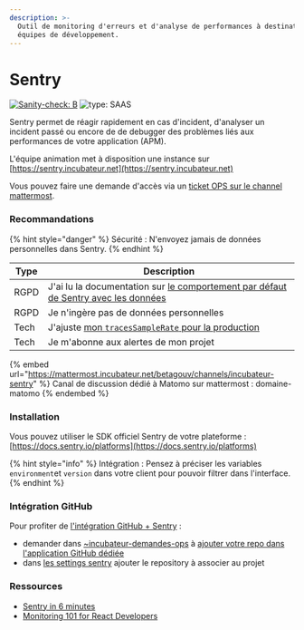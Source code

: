 ```yaml
---
description: >-
  Outil de monitoring d'erreurs et d'analyse de performances à destination des
  équipes de développement.
---
```


# Sentry

[![Sanity-check: B](https://img.shields.io/badge/sanity\_check-B-lightblue)](https://sanity-check.numericite.eu/posts/134c814b-5fec-4d7d-9795-27e01a071ceb) ![type: SAAS](https://img.shields.io/badge/type-SAAS-blue)

Sentry permet de réagir rapidement en cas d'incident, d'analyser un incident passé ou encore de de debugger des problèmes liés aux performances de votre application (APM).

L'équipe animation met à disposition une instance sur [https://sentry.incubateur.net](https://sentry.incubateur.net)

Vous pouvez faire une demande d'accès via un [ticket OPS sur le channel mattermost](https://mattermost.incubateur.net/betagouv/channels/incubateur-demandes-ops).

### Recommandations

{% hint style="danger" %}
Sécurité : N'envoyez jamais de données personnelles dans Sentry.
{% endhint %}

| Type | Description                                                                                                                                                        |
| ---- | ------------------------------------------------------------------------------------------------------------------------------------------------------------------ |
| RGPD | J'ai lu la documentation sur [le comportement par défaut de Sentry avec les données](https://docs.sentry.io/platforms/javascript/data-management/sensitive-data/?) |
| RGPD | Je n'ingère pas de données personnelles                                                                                                                            |
| Tech | J'ajuste [mon `tracesSampleRate` pour la production](https://develop.sentry.dev/sdk/performance/#sdk-configuration)                                                |
| Tech | Je m'abonne aux alertes de mon projet                                                                                                                              |

{% embed url="https://mattermost.incubateur.net/betagouv/channels/incubateur-sentry" %}
Canal de discussion dédié à Matomo sur mattermost : domaine-matomo
{% endembed %}

### Installation

Vous pouvez utiliser le SDK officiel Sentry de votre plateforme : [https://docs.sentry.io/platforms](https://docs.sentry.io/platforms)

{% hint style="info" %}
Intégration : Pensez à préciser les variables `environment`et `version` dans votre client pour pouvoir filtrer dans l'interface.
{% endhint %}

### Intégration GitHub

Pour profiter de [l'intégration GitHub + Sentry](https://sentry.io/integrations/github/) :

* demander dans [\~incubateur-demandes-ops](https://mattermost.incubateur.net/betagouv/channels/incubateur-demandes-ops) à [ajouter votre repo dans l'application GitHub dédiée](https://github.com/organizations/betagouv/settings/installations/51044792)
* dans [les settings sentry](https://sentry.incubateur.net/settings/betagouv/integrations/github/3/) ajouter le repository à associer au projet

### Ressources

* [Sentry in 6 minutes](https://www.youtube.com/watch?v=4djseRVSan8)
* [Monitoring 101 for React Developers](https://www.youtube.com/watch?v=VVQ6akO9dqw)
